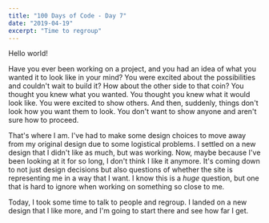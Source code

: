 ```yaml
---
title: "100 Days of Code - Day 7"
date: "2019-04-19"
excerpt: "Time to regroup"
---
```


Hello world! 

Have you ever been working on a project, and you had an idea of what you wanted it to look like in your mind? You were excited about the possibilities and couldn't wait to build it? How about the other side to that coin? You thought you knew what you wanted. You thought you knew what it would look like. You were excited to show others. And then, suddenly, things don't look how you want them to look. You don't want to show anyone and aren't sure how to proceed.

That's where I am. I've had to make some design choices to move away from my original design due to some logistical problems. I settled on a new design that I didn't like as much, but was working. Now, maybe because I've been looking at it for so long, I don't think I like it anymore. It's coming down to not just design decisions but also questions of whether the site is representing me in a way that I want. I know this is a *huge* question, but one that is hard to ignore when working on something so close to me.

Today, I took some time to talk to people and regroup. I landed on a new design that I like more, and I'm going to start there and see how far I get.